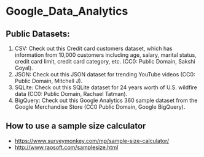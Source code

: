 # Google_Data_Analytics

## Public Datasets: 
1. CSV: Check out this Credit card customers dataset, which has information from 10,000 customers including age, salary, marital status, credit card limit, credit card category, etc. (CC0: Public Domain, Sakshi Goyal). 
2. JSON: Check out this JSON dataset for trending YouTube videos (CC0: Public Domain, Mitchell J).
3. SQLite: Check out this SQLite dataset for 24 years worth of U.S. wildfire data (CC0: Public Domain, Rachael Tatman).
4. BigQuery: Check out this Google Analytics 360 sample dataset from the Google Merchandise Store (CC0 Public Domain, Google BigQuery).

## How to use a sample size calculator
- https://www.surveymonkey.com/mp/sample-size-calculator/
- http://www.raosoft.com/samplesize.html
